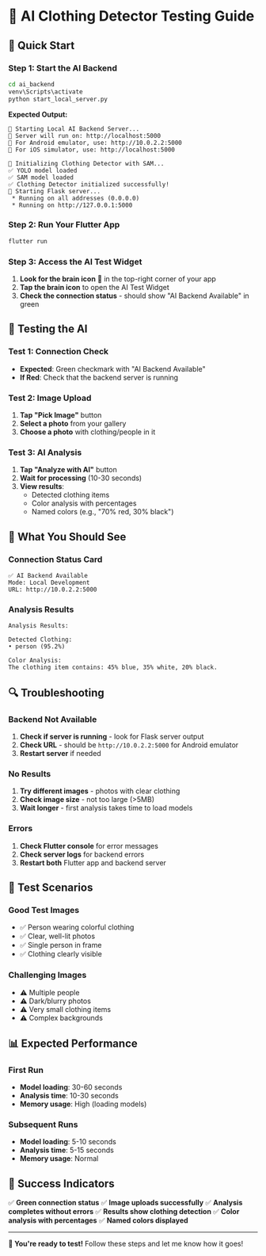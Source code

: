 # 🧪 AI Clothing Detector Testing Guide

## 🚀 Quick Start

### Step 1: Start the AI Backend
```bash
cd ai_backend
venv\Scripts\activate
python start_local_server.py
```

**Expected Output:**
```
🤖 Starting Local AI Backend Server...
📍 Server will run on: http://localhost:5000
📱 For Android emulator, use: http://10.0.2.2:5000
🍎 For iOS simulator, use: http://localhost:5000

🚀 Initializing Clothing Detector with SAM...
✅ YOLO model loaded
✅ SAM model loaded
✅ Clothing Detector initialized successfully!
🚀 Starting Flask server...
 * Running on all addresses (0.0.0.0)
 * Running on http://127.0.0.1:5000
```

### Step 2: Run Your Flutter App
```bash
flutter run
```

### Step 3: Access the AI Test Widget
1. **Look for the brain icon** 🧠 in the top-right corner of your app
2. **Tap the brain icon** to open the AI Test Widget
3. **Check the connection status** - should show "AI Backend Available" in green

## 🧪 Testing the AI

### Test 1: Connection Check
- **Expected**: Green checkmark with "AI Backend Available"
- **If Red**: Check that the backend server is running

### Test 2: Image Upload
1. **Tap "Pick Image"** button
2. **Select a photo** from your gallery
3. **Choose a photo** with clothing/people in it

### Test 3: AI Analysis
1. **Tap "Analyze with AI"** button
2. **Wait for processing** (10-30 seconds)
3. **View results**:
   - Detected clothing items
   - Color analysis with percentages
   - Named colors (e.g., "70% red, 30% black")

## 📱 What You Should See

### Connection Status Card
```
✅ AI Backend Available
Mode: Local Development
URL: http://10.0.2.2:5000
```

### Analysis Results
```
Analysis Results:

Detected Clothing:
• person (95.2%)

Color Analysis:
The clothing item contains: 45% blue, 35% white, 20% black.
```

## 🔍 Troubleshooting

### Backend Not Available
1. **Check if server is running** - look for Flask server output
2. **Check URL** - should be `http://10.0.2.2:5000` for Android emulator
3. **Restart server** if needed

### No Results
1. **Try different images** - photos with clear clothing
2. **Check image size** - not too large (>5MB)
3. **Wait longer** - first analysis takes time to load models

### Errors
1. **Check Flutter console** for error messages
2. **Check server logs** for backend errors
3. **Restart both** Flutter app and backend server

## 🎯 Test Scenarios

### Good Test Images
- ✅ Person wearing colorful clothing
- ✅ Clear, well-lit photos
- ✅ Single person in frame
- ✅ Clothing clearly visible

### Challenging Images
- ⚠️ Multiple people
- ⚠️ Dark/blurry photos
- ⚠️ Very small clothing items
- ⚠️ Complex backgrounds

## 📊 Expected Performance

### First Run
- **Model loading**: 30-60 seconds
- **Analysis time**: 10-30 seconds
- **Memory usage**: High (loading models)

### Subsequent Runs
- **Model loading**: 5-10 seconds
- **Analysis time**: 5-15 seconds
- **Memory usage**: Normal

## 🎉 Success Indicators

✅ **Green connection status**
✅ **Image uploads successfully**
✅ **Analysis completes without errors**
✅ **Results show clothing detection**
✅ **Color analysis with percentages**
✅ **Named colors displayed**

---

**🎯 You're ready to test!** Follow these steps and let me know how it goes! 